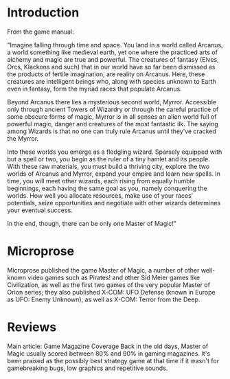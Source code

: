 # Introduction

From the game manual:

"Imagine falling through time and space. You land in a world called Arcanus, a world something like medieval earth, yet one where the practiced arts of alchemy and magic are true and powerful. The creatures of fantasy (Elves, Orcs, Klackons and such) that in our world have so far been dismissed as the products of fertile imagination, are reality on Arcanus. Here, these creatures are intelligent beings who, along with species unknown to Earth even in fantasy, form the myriad races that populate Arcanus.

Beyond Arcanus there lies a mysterious second world, Myrror. Accessible only through ancient Towers of Wizardry or through the careful practice of some obscure forms of magic, Myrror is in all senses an alien world full of powerful magic, danger and creatures of the most fantastic ilk. The saying among Wizards is that no one can truly rule Arcanus until they’ve cracked the Myrror.

Into these worlds you emerge as a fledgling wizard. Sparsely equipped with but a spell or two, you begin as the ruler of a tiny hamlet and its people. With these raw materials, you must build a thriving city, explore the two worlds of Arcanus and Myrror, expand your empire and learn new spells. In time, you will meet other wizards, each rising from equally humble beginnings, each having the same goal as you, namely conquering the worlds. How well you allocate resources, make use of your races’ potentials, seize opportunities and negotiate with other wizards determines your eventual success.

In the end, though, there can be only one Master of Magic!"

# Microprose
Microprose published the game Master of Magic, a number of other well-known video games such as Pirates! and other Sid Meier games like Civilization, as well as the first two games of the very popular Master of Orion series; they also published X-COM: UFO Defense (known in Europe as UFO: Enemy Unknown), as well as X-COM: Terror from the Deep.

# Reviews
Main article: Game Magazine Coverage
Back in the old days, Master of Magic usually scored between 80% and 90% in gaming magazines. It's been praised as the possibly best strategy game at that time if it wasn't for gamebreaking bugs, low graphics and repetitive sounds.
